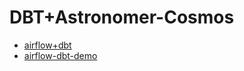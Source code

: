 # DBT+Astronomer-Cosmos
- [airflow+dbt](https://www.astronomer.io/blog/airflow-dbt-1/)
- [airflow-dbt-demo](https://github.com/astronomer/airflow-dbt-demo)